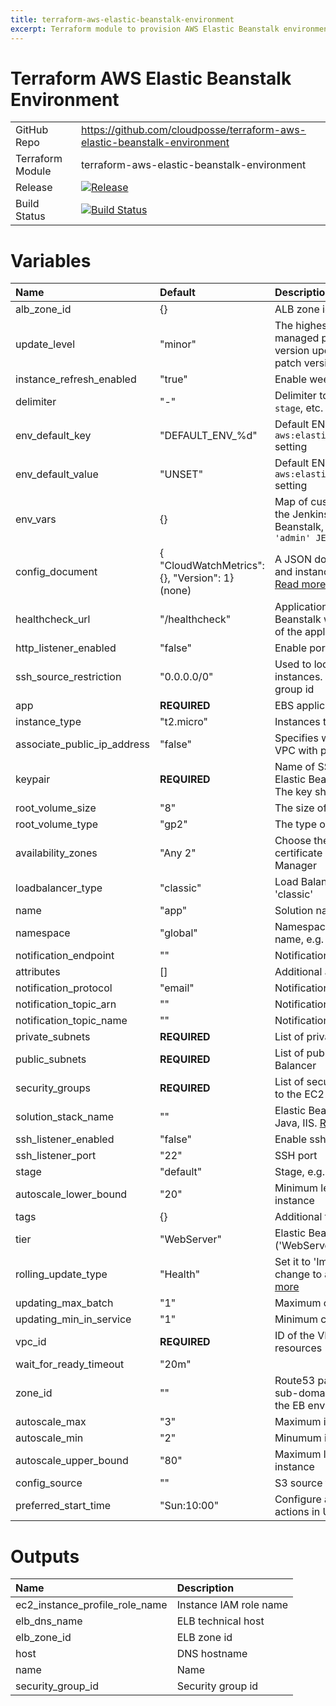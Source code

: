 ```yaml
---
title: terraform-aws-elastic-beanstalk-environment
excerpt: Terraform module to provision AWS Elastic Beanstalk environment
---
```


# Terraform AWS Elastic Beanstalk Environment

|                  |                                                                                                                                                                                                    |
|:-----------------|:---------------------------------------------------------------------------------------------------------------------------------------------------------------------------------------------------|
| GitHub Repo      | <https://github.com/cloudposse/terraform-aws-elastic-beanstalk-environment>                                                                                                                        |
| Terraform Module | terraform-aws-elastic-beanstalk-environment                                                                                                                                                        |
| Release          | [![Release](https://img.shields.io/github/release/cloudposse/terraform-aws-elastic-beanstalk-environment.svg)](https://github.com/cloudposse/terraform-aws-elastic-beanstalk-environment/releases) |
| Build Status     | [![Build Status](https://travis-ci.org/cloudposse/terraform-aws-elastic-beanstalk-environment.svg)](https://travis-ci.org/cloudposse/terraform-aws-elastic-beanstalk-environment)                  |

# Variables

| Name                        | Default                                             | Description                                                                                                                                                                                                                            | Required |
|:----------------------------|:----------------------------------------------------|:---------------------------------------------------------------------------------------------------------------------------------------------------------------------------------------------------------------------------------------|:---------|
| alb_zone_id                 | {}                                                  | ALB zone id                                                                                                                                                                                                                            |          |
| update_level                | "minor"                                             | The highest level of update to apply with managed platform updates. patch for patch version updates only. minor for both minor and patch version updates                                                                               |          |
| instance_refresh_enabled    | "true"                                              | Enable weekly instance replacement.                                                                                                                                                                                                    |          |
| delimiter                   | "-"                                                 | Delimiter to be used between `name`, `namespace`, `stage`, etc.                                                                                                                                                                        |          |
| env_default_key             | "DEFAULT_ENV_%d"                                    | Default ENV variable key for Elastic Beanstalk `aws:elasticbeanstalk:application:environment` setting                                                                                                                                  |          |
| env_default_value           | "UNSET"                                             | Default ENV variable value for Elastic Beanstalk `aws:elasticbeanstalk:application:environment` setting                                                                                                                                |          |
| env_vars                    | {}                                                  | Map of custom ENV variables to be provided to the Jenkins application running on Elastic Beanstalk, e.g. `env_vars = { JENKINS_USER = 'admin' JENKINS_PASS = 'xxxxxx' }`                                                               |          |
| config_document             | { \"CloudWatchMetrics\": {}, \"Version\": 1} (none) | A JSON document describing the environment and instance metrics to publish to CloudWatch [Read more](https://docs.aws.amazon.com/elasticbeanstalk/latest/dg/health-enhanced-cloudwatch.html#health-enhanced-cloudwatch-configdocument) |          |
| healthcheck_url             | "/healthcheck"                                      | Application Health Check URL. Elastic Beanstalk will call this URL to check the health of the application running on EC2 instances                                                                                                     |          |
| http_listener_enabled       | "false"                                             | Enable port 80 (http)                                                                                                                                                                                                                  |          |
| ssh_source_restriction      | "0.0.0.0/0"                                         | Used to lock down SSH access to the EC2 instances. You can specify a CIDR or a security group id                                                                                                                                       |          |
| app                         | **REQUIRED**                                        | EBS application name                                                                                                                                                                                                                   |          |
| instance_type               | "t2.micro"                                          | Instances type                                                                                                                                                                                                                         |          |
| associate_public_ip_address | "false"                                             | Specifies whether to launch instances in your VPC with public IP addresses.                                                                                                                                                            |          |
| keypair                     | **REQUIRED**                                        | Name of SSH key that will be deployed on Elastic Beanstalk and DataPipeline instance. The key should be present in AWS                                                                                                                 |          |
| root_volume_size            | "8"                                                 | The size of the EBS root volume                                                                                                                                                                                                        |          |
| root_volume_type            | "gp2"                                               | The type of the EBS root volume                                                                                                                                                                                                        |          |
| availability_zones          | "Any 2"                                             | Choose the lancer SSL certificate ARN. The certificate must be present in AWS Certificate Manager                                                                                                                                      |          |
| loadbalancer_type           | "classic"                                           | Load Balancer type, e.g. 'application' or 'classic'                                                                                                                                                                                    |          |
| name                        | "app"                                               | Solution name, e.g. 'app' or 'jenkins'                                                                                                                                                                                                 |          |
| namespace                   | "global"                                            | Namespace, which could be your organization name, e.g. 'cp' or 'cloudposse'                                                                                                                                                            |          |
| notification_endpoint       | ""                                                  | Notification endpoint                                                                                                                                                                                                                  |          |
| attributes                  | []                                                  | Additional attributes (e.g. `policy` or `role`)                                                                                                                                                                                        |          |
| notification_protocol       | "email"                                             | Notification protocol                                                                                                                                                                                                                  |          |
| notification_topic_arn      | ""                                                  | Notification topic arn                                                                                                                                                                                                                 |          |
| notification_topic_name     | ""                                                  | Notification topic name                                                                                                                                                                                                                |          |
| private_subnets             | **REQUIRED**                                        | List of private subnets to place EC2 instances                                                                                                                                                                                         |          |
| public_subnets              | **REQUIRED**                                        | List of public subnets to place Elastic Load Balancer                                                                                                                                                                                  |          |
| security_groups             | **REQUIRED**                                        | List of security groups to be allowed to connect to the EC2 instances                                                                                                                                                                  |          |
| solution_stack_name         | ""                                                  | Elastic Beanstalk stack, e.g. Docker, Go, Node, Java, IIS. [Read more](http://docs.aws.amazon.com/elasticbeanstalk/latest/dg/concepts.platforms.html)                                                                                  |          |
| ssh_listener_enabled        | "false"                                             | Enable ssh port                                                                                                                                                                                                                        |          |
| ssh_listener_port           | "22"                                                | SSH port                                                                                                                                                                                                                               |          |
| stage                       | "default"                                           | Stage, e.g. 'prod', 'staging', 'dev', or 'test'                                                                                                                                                                                        |          |
| autoscale_lower_bound       | "20"                                                | Minimum level of autoscale metric to add instance                                                                                                                                                                                      |          |
| tags                        | {}                                                  | Additional tags (e.g. `map('BusinessUnit`,`XYZ`)                                                                                                                                                                                       |          |
| tier                        | "WebServer"                                         | Elastic Beanstalk Environment tier, e.g. ('WebServer', 'Worker')                                                                                                                                                                       |          |
| rolling_update_type         | "Health"                                            | Set it to 'Immutable' to apply the configuration change to a fresh group of instances [Read more](https://docs.aws.amazon.com/elasticbeanstalk/latest/dg/using-features.rollingupdates.html)                                           |          |
| updating_max_batch          | "1"                                                 | Maximum count of instances up during update                                                                                                                                                                                            |          |
| updating_min_in_service     | "1"                                                 | Minimum count of instances up during update                                                                                                                                                                                            |          |
| vpc_id                      | **REQUIRED**                                        | ID of the VPC in which to provision the AWS resources                                                                                                                                                                                  |          |
| wait_for_ready_timeout      | "20m"                                               |                                                                                                                                                                                                                                        |          |
| zone_id                     | ""                                                  | Route53 parent zone ID. The module will create sub-domain DNS records in the parent zone for the EB environment                                                                                                                        |          |
| autoscale_max               | "3"                                                 | Maximum instances in charge                                                                                                                                                                                                            |          |
| autoscale_min               | "2"                                                 | Minumum instances in charge                                                                                                                                                                                                            |          |
| autoscale_upper_bound       | "80"                                                | Maximum level of autoscale metric to remove instance                                                                                                                                                                                   |          |
| config_source               | ""                                                  | S3 source for config                                                                                                                                                                                                                   |          |
| preferred_start_time        | "Sun:10:00"                                         | Configure a maintenance window for managed actions in UTC                                                                                                                                                                              |          |

# Outputs

| Name                           | Description            |
|:-------------------------------|:-----------------------|
| ec2_instance_profile_role_name | Instance IAM role name |
| elb_dns_name                   | ELB technical host     |
| elb_zone_id                    | ELB zone id            |
| host                           | DNS hostname           |
| name                           | Name                   |
| security_group_id              | Security group id      |
